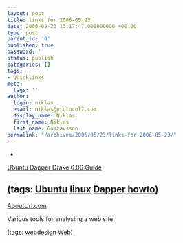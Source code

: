 ```yaml
---
layout: post
title: links for 2006-05-23
date: 2006-05-23 13:17:47.000000000 +00:00
type: post
parent_id: '0'
published: true
password: ''
status: publish
categories: []
tags:
- Quicklinks
meta:
  tags: ''
author:
  login: niklas
  email: niklas@protocol7.com
  display_name: Niklas
  first_name: Niklas
  last_name: Gustavsson
permalink: "/archives/2006/05/23/links-for-2006-05-23/"
---
```

- 
[Ubuntu Dapper Drake 6.06 Guide](http://www.krazypenguin.net/Ubuntu_Dapper_Drake_6.06_Guide)

(tags: [Ubuntu](http://del.icio.us/protocol7/Ubuntu) [linux](http://del.icio.us/protocol7/linux) [Dapper](http://del.icio.us/protocol7/Dapper) [howto](http://del.icio.us/protocol7/howto))
- 
[AboutUrl.com](http://www.abouturl.com/)

Various tools for analysing a web site

(tags: [webdesign](http://del.icio.us/protocol7/webdesign) [Web](http://del.icio.us/protocol7/Web))
